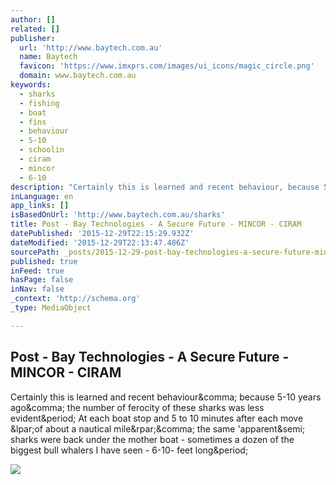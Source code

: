 ```yaml
---
author: []
related: []
publisher:
  url: 'http://www.baytech.com.au'
  name: Baytech
  favicon: 'https://www.imxprs.com/images/ui_icons/magic_circle.png'
  domain: www.baytech.com.au
keywords:
  - sharks
  - fishing
  - boat
  - fins
  - behaviour
  - 5-10
  - schoolin
  - ciram
  - mincor
  - 6-10
description: "Certainly this is learned and recent behaviour, because 5-10 years ago, the number of ferocity of these sharks was less evident. At each boat stop and 5 to 10 minutes after each move (of about a nautical mile), the same 'apparent; sharks were back under the mother boat - sometimes a dozen of the biggest bull whalers I have seen - 6-10- feet long."
inLanguage: en
app_links: []
isBasedOnUrl: 'http://www.baytech.com.au/sharks'
title: Post - Bay Technologies - A Secure Future - MINCOR - CIRAM
datePublished: '2015-12-29T22:15:29.932Z'
dateModified: '2015-12-29T22:13:47.486Z'
sourcePath: _posts/2015-12-29-post-bay-technologies-a-secure-future-mincor-ciram.md
published: true
inFeed: true
hasPage: false
inNav: false
_context: 'http://schema.org'
_type: MediaObject

---
```

<article style=""><h1>Post - Bay Technologies - A Secure Future - MINCOR - CIRAM</h1><p>Certainly this is learned and recent behaviour&amp;comma; because 5-10 years ago&amp;comma; the number of ferocity of these sharks was less evident&amp;period; At each boat stop and 5 to 10 minutes after each move &amp;lpar;of about a nautical mile&amp;rpar;&amp;comma; the same 'apparent&amp;semi; sharks were back under the mother boat - sometimes a dozen of the biggest bull whalers I have seen - 6-10- feet long&amp;period;</p><img src="https://lh3.googleusercontent.com/zoW5m8nMZF-g-VrJfeYTFepm6hPWHKCyONSoMf7Ve9cwccJh7IV_SKVy9vROzyYt811tOf2VNrLGLNIdBQ=s1600" /></article>